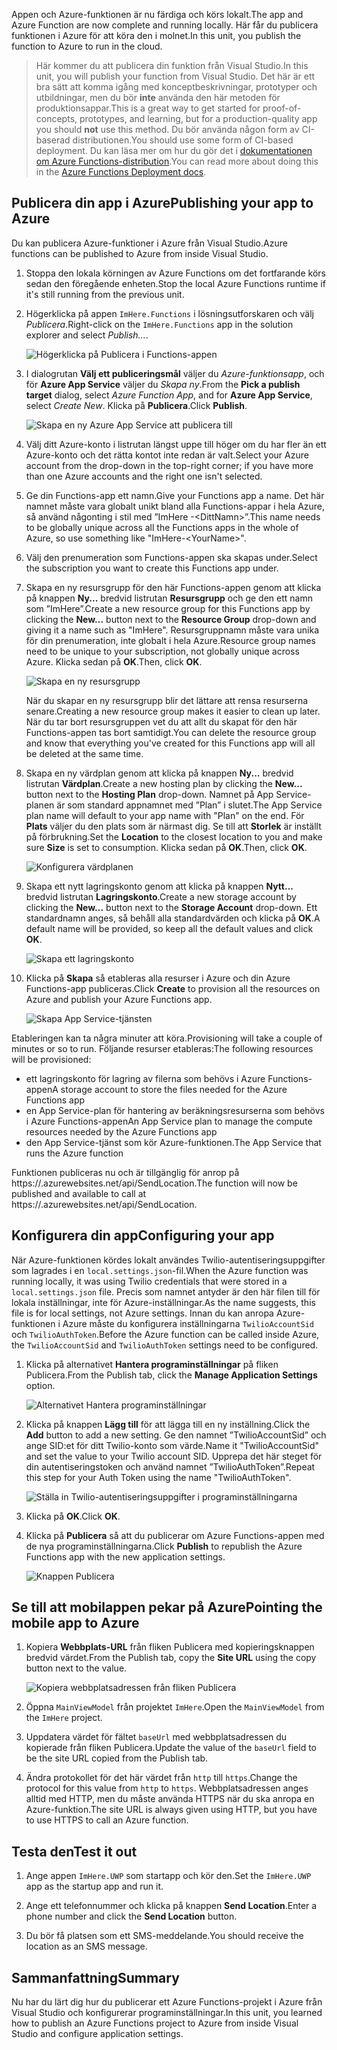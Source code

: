 <span data-ttu-id="04e7b-101">Appen och Azure-funktionen är nu färdiga och körs lokalt.</span><span class="sxs-lookup"><span data-stu-id="04e7b-101">The app and Azure Function are now complete and running locally.</span></span> <span data-ttu-id="04e7b-102">Här får du publicera funktionen i Azure för att köra den i molnet.</span><span class="sxs-lookup"><span data-stu-id="04e7b-102">In this unit, you publish the function to Azure to run in the cloud.</span></span>

> <span data-ttu-id="04e7b-103">Här kommer du att publicera din funktion från Visual Studio.</span><span class="sxs-lookup"><span data-stu-id="04e7b-103">In this unit, you will publish your function from Visual Studio.</span></span> <span data-ttu-id="04e7b-104">Det här är ett bra sätt att komma igång med konceptbeskrivningar, prototyper och utbildningar, men du bör **inte** använda den här metoden för produktionsappar.</span><span class="sxs-lookup"><span data-stu-id="04e7b-104">This is a great way to get started for proof-of-concepts, prototypes, and learning, but for a production-quality app you should **not** use this method.</span></span> <span data-ttu-id="04e7b-105">Du bör använda någon form av CI-baserad distributionen.</span><span class="sxs-lookup"><span data-stu-id="04e7b-105">You should use some form of CI-based deployment.</span></span> <span data-ttu-id="04e7b-106">Du kan läsa mer om hur du gör det i [dokumentationen om Azure Functions-distribution](https://docs.microsoft.com/azure/azure-functions/functions-continuous-deployment).</span><span class="sxs-lookup"><span data-stu-id="04e7b-106">You can read more about doing this in the [Azure Functions Deployment docs](https://docs.microsoft.com/azure/azure-functions/functions-continuous-deployment).</span></span>
>

## <a name="publishing-your-app-to-azure"></a><span data-ttu-id="04e7b-107">Publicera din app i Azure</span><span class="sxs-lookup"><span data-stu-id="04e7b-107">Publishing your app to Azure</span></span>

<span data-ttu-id="04e7b-108">Du kan publicera Azure-funktioner i Azure från Visual Studio.</span><span class="sxs-lookup"><span data-stu-id="04e7b-108">Azure functions can be published to Azure from inside Visual Studio.</span></span>

1. <span data-ttu-id="04e7b-109">Stoppa den lokala körningen av Azure Functions om det fortfarande körs sedan den föregående enheten.</span><span class="sxs-lookup"><span data-stu-id="04e7b-109">Stop the local Azure Functions runtime if it's still running from the previous unit.</span></span>

1. <span data-ttu-id="04e7b-110">Högerklicka på appen `ImHere.Functions` i lösningsutforskaren och välj *Publicera*.</span><span class="sxs-lookup"><span data-stu-id="04e7b-110">Right-click on the `ImHere.Functions` app in the solution explorer and select *Publish...*.</span></span>

    ![Högerklicka på Publicera i Functions-appen](../media-drafts/8-right-click-publish.png)

1. <span data-ttu-id="04e7b-112">I dialogrutan **Välj ett publiceringsmål** väljer du *Azure-funktionsapp*, och för **Azure App Service** väljer du *Skapa ny*.</span><span class="sxs-lookup"><span data-stu-id="04e7b-112">From the **Pick a publish target** dialog, select *Azure Function App*, and for **Azure App Service**, select *Create New*.</span></span> <span data-ttu-id="04e7b-113">Klicka på **Publicera**.</span><span class="sxs-lookup"><span data-stu-id="04e7b-113">Click **Publish**.</span></span>

    ![Skapa en ny Azure App Service att publicera till](../media-drafts/8-pick-publish-target.png)

1. <span data-ttu-id="04e7b-115">Välj ditt Azure-konto i listrutan längst uppe till höger om du har fler än ett Azure-konto och det rätta kontot inte redan är valt.</span><span class="sxs-lookup"><span data-stu-id="04e7b-115">Select your Azure account from the drop-down in the top-right corner; if you have more than one Azure accounts and the right one isn't selected.</span></span>

1. <span data-ttu-id="04e7b-116">Ge din Functions-app ett namn.</span><span class="sxs-lookup"><span data-stu-id="04e7b-116">Give your Functions app a name.</span></span> <span data-ttu-id="04e7b-117">Det här namnet måste vara globalt unikt bland alla Functions-appar i hela Azure, så använd någonting i stil med ”ImHere -\<DittNamn\>”.</span><span class="sxs-lookup"><span data-stu-id="04e7b-117">This name needs to be globally unique across all the Functions apps in the whole of Azure, so use something like "ImHere-\<YourName\>".</span></span>

1. <span data-ttu-id="04e7b-118">Välj den prenumeration som Functions-appen ska skapas under.</span><span class="sxs-lookup"><span data-stu-id="04e7b-118">Select the subscription you want to create this Functions app under.</span></span>

1. <span data-ttu-id="04e7b-119">Skapa en ny resursgrupp för den här Functions-appen genom att klicka på knappen **Ny...**  bredvid listrutan **Resursgrupp** och ge den ett namn som ”ImHere”.</span><span class="sxs-lookup"><span data-stu-id="04e7b-119">Create a new resource group for this Functions app by clicking the **New...** button next to the **Resource Group** drop-down and giving it a name such as "ImHere".</span></span> <span data-ttu-id="04e7b-120">Resursgruppnamn måste vara unika för din prenumeration, inte globalt i hela Azure.</span><span class="sxs-lookup"><span data-stu-id="04e7b-120">Resource group names need to be unique to your subscription, not globally unique across Azure.</span></span> <span data-ttu-id="04e7b-121">Klicka sedan på **OK**.</span><span class="sxs-lookup"><span data-stu-id="04e7b-121">Then, click **OK**.</span></span>

    ![Skapa en ny resursgrupp](../media-drafts/8-create-new-resource-group.png)

   <span data-ttu-id="04e7b-123">När du skapar en ny resursgrupp blir det lättare att rensa resurserna senare.</span><span class="sxs-lookup"><span data-stu-id="04e7b-123">Creating a new resource group makes it easier to clean up later.</span></span> <span data-ttu-id="04e7b-124">När du tar bort resursgruppen vet du att allt du skapat för den här Functions-appen tas bort samtidigt.</span><span class="sxs-lookup"><span data-stu-id="04e7b-124">You can delete the resource group and know that everything you've created for this Functions app will all be deleted at the same time.</span></span>

1. <span data-ttu-id="04e7b-125">Skapa en ny värdplan genom att klicka på knappen **Ny...**  bredvid listrutan **Värdplan**.</span><span class="sxs-lookup"><span data-stu-id="04e7b-125">Create a new hosting plan by clicking the **New...** button next to the **Hosting Plan** drop-down.</span></span> <span data-ttu-id="04e7b-126">Namnet på App Service-planen är som standard appnamnet med ”Plan” i slutet.</span><span class="sxs-lookup"><span data-stu-id="04e7b-126">The App Service plan name will default to your app name with "Plan" on the end.</span></span> <span data-ttu-id="04e7b-127">För **Plats** väljer du den plats som är närmast dig. Se till att **Storlek** är inställt på förbrukning.</span><span class="sxs-lookup"><span data-stu-id="04e7b-127">Set the **Location** to the closest location to you and make sure **Size** is set to consumption.</span></span> <span data-ttu-id="04e7b-128">Klicka sedan på **OK**.</span><span class="sxs-lookup"><span data-stu-id="04e7b-128">Then, click **OK**.</span></span>

    ![Konfigurera värdplanen](../media-drafts/8-configure-hosting-plan.png)

1. <span data-ttu-id="04e7b-130">Skapa ett nytt lagringskonto genom att klicka på knappen **Nytt...**  bredvid listrutan **Lagringskonto**.</span><span class="sxs-lookup"><span data-stu-id="04e7b-130">Create a new storage account by clicking the **New...** button next to the **Storage Account** drop-down.</span></span> <span data-ttu-id="04e7b-131">Ett standardnamn anges, så behåll alla standardvärden och klicka på **OK**.</span><span class="sxs-lookup"><span data-stu-id="04e7b-131">A default name will be provided, so keep all the default values and click **OK**.</span></span>

    ![Skapa ett lagringskonto](../media-drafts/8-create-storage-account.png)

1. <span data-ttu-id="04e7b-133">Klicka på **Skapa** så etableras alla resurser i Azure och din Azure Functions-app publiceras.</span><span class="sxs-lookup"><span data-stu-id="04e7b-133">Click **Create** to provision all the resources on Azure and publish your Azure Functions app.</span></span>

    ![Skapa App Service-tjänsten](../media-drafts/8-create-app-service.png)

<span data-ttu-id="04e7b-135">Etableringen kan ta några minuter att köra.</span><span class="sxs-lookup"><span data-stu-id="04e7b-135">Provisioning will take a couple of minutes or so to run.</span></span> <span data-ttu-id="04e7b-136">Följande resurser etableras:</span><span class="sxs-lookup"><span data-stu-id="04e7b-136">The following resources will be provisioned:</span></span>

- <span data-ttu-id="04e7b-137">ett lagringskonto för lagring av filerna som behövs i Azure Functions-appen</span><span class="sxs-lookup"><span data-stu-id="04e7b-137">A storage account to store the files needed for the Azure Functions app</span></span>
- <span data-ttu-id="04e7b-138">en App Service-plan för hantering av beräkningsresurserna som behövs i Azure Functions-appen</span><span class="sxs-lookup"><span data-stu-id="04e7b-138">An App Service plan to manage the compute resources needed by the Azure Functions app</span></span>
- <span data-ttu-id="04e7b-139">den App Service-tjänst som kör Azure-funktionen.</span><span class="sxs-lookup"><span data-stu-id="04e7b-139">The App Service that runs the Azure function</span></span>

<span data-ttu-id="04e7b-140">Funktionen publiceras nu och är tillgänglig för anrop på https://<ditt-appnamn>.azurewebsites.net/api/SendLocation.</span><span class="sxs-lookup"><span data-stu-id="04e7b-140">The function will now be published and available to call at https://<your-app-name>.azurewebsites.net/api/SendLocation.</span></span>

## <a name="configuring-your-app"></a><span data-ttu-id="04e7b-141">Konfigurera din app</span><span class="sxs-lookup"><span data-stu-id="04e7b-141">Configuring your app</span></span>

<span data-ttu-id="04e7b-142">När Azure-funktionen kördes lokalt användes Twilio-autentiseringsuppgifter som lagrades i en `local.settings.json`-fil.</span><span class="sxs-lookup"><span data-stu-id="04e7b-142">When the Azure function was running locally, it was using Twilio credentials that were stored in a `local.settings.json` file.</span></span> <span data-ttu-id="04e7b-143">Precis som namnet antyder är den här filen till för lokala inställningar, inte för Azure-inställningar.</span><span class="sxs-lookup"><span data-stu-id="04e7b-143">As the name suggests, this file is for local settings, not Azure settings.</span></span> <span data-ttu-id="04e7b-144">Innan du kan anropa Azure-funktionen i Azure måste du konfigurera inställningarna `TwilioAccountSid` och `TwilioAuthToken`.</span><span class="sxs-lookup"><span data-stu-id="04e7b-144">Before the Azure function can be called inside Azure, the `TwilioAccountSid` and `TwilioAuthToken` settings need to be configured.</span></span>

1. <span data-ttu-id="04e7b-145">Klicka på alternativet **Hantera programinställningar** på fliken Publicera.</span><span class="sxs-lookup"><span data-stu-id="04e7b-145">From the Publish tab, click the **Manage Application Settings** option.</span></span>

    ![Alternativet Hantera programinställningar](../media-drafts/8-application-settings-option.png)

1. <span data-ttu-id="04e7b-147">Klicka på knappen **Lägg till** för att lägga till en ny inställning.</span><span class="sxs-lookup"><span data-stu-id="04e7b-147">Click the **Add** button to add a new setting.</span></span> <span data-ttu-id="04e7b-148">Ge den namnet ”TwilioAccountSid” och ange SID:et för ditt Twilio-konto som värde.</span><span class="sxs-lookup"><span data-stu-id="04e7b-148">Name it "TwilioAccountSid" and set the value to your Twilio account SID.</span></span> <span data-ttu-id="04e7b-149">Upprepa det här steget för din autentiseringstoken och använd namnet ”TwilioAuthToken”.</span><span class="sxs-lookup"><span data-stu-id="04e7b-149">Repeat this step for your Auth Token using the name "TwilioAuthToken".</span></span>

    ![Ställa in Twilio-autentiseringsuppgifter i programinställningarna](../media-drafts/8-set-creds-in-app-settings.png)

1. <span data-ttu-id="04e7b-151">Klicka på **OK**.</span><span class="sxs-lookup"><span data-stu-id="04e7b-151">Click **OK**.</span></span>

1. <span data-ttu-id="04e7b-152">Klicka på **Publicera** så att du publicerar om Azure Functions-appen med de nya programinställningarna.</span><span class="sxs-lookup"><span data-stu-id="04e7b-152">Click **Publish** to republish the Azure Functions app with the new application settings.</span></span>

    ![Knappen Publicera](../media-drafts/8-publish-application-button.png)

## <a name="pointing-the-mobile-app-to-azure"></a><span data-ttu-id="04e7b-154">Se till att mobilappen pekar på Azure</span><span class="sxs-lookup"><span data-stu-id="04e7b-154">Pointing the mobile app to Azure</span></span>

1. <span data-ttu-id="04e7b-155">Kopiera **Webbplats-URL** från fliken Publicera med kopieringsknappen bredvid värdet.</span><span class="sxs-lookup"><span data-stu-id="04e7b-155">From the Publish tab, copy the **Site URL** using the copy button next to the value.</span></span>

    ![Kopiera webbplatsadressen från fliken Publicera](../media-drafts/8-copy-site-url.png)

1. <span data-ttu-id="04e7b-157">Öppna `MainViewModel` från projektet `ImHere`.</span><span class="sxs-lookup"><span data-stu-id="04e7b-157">Open the `MainViewModel` from the `ImHere` project.</span></span>

1. <span data-ttu-id="04e7b-158">Uppdatera värdet för fältet `baseUrl` med webbplatsadressen du kopierade från fliken Publicera.</span><span class="sxs-lookup"><span data-stu-id="04e7b-158">Update the value of the `baseUrl` field to be the site URL copied from the Publish tab.</span></span>

1. <span data-ttu-id="04e7b-159">Ändra protokollet för det här värdet från `http` till `https`.</span><span class="sxs-lookup"><span data-stu-id="04e7b-159">Change the protocol for this value from `http` to `https`.</span></span> <span data-ttu-id="04e7b-160">Webbplatsadressen anges alltid med HTTP, men du måste använda HTTPS när du ska anropa en Azure-funktion.</span><span class="sxs-lookup"><span data-stu-id="04e7b-160">The site URL is always given using HTTP, but you have to use HTTPS to call an Azure function.</span></span>

## <a name="test-it-out"></a><span data-ttu-id="04e7b-161">Testa den</span><span class="sxs-lookup"><span data-stu-id="04e7b-161">Test it out</span></span>

1. <span data-ttu-id="04e7b-162">Ange appen `ImHere.UWP` som startapp och kör den.</span><span class="sxs-lookup"><span data-stu-id="04e7b-162">Set the `ImHere.UWP` app as the startup app and run it.</span></span>

1. <span data-ttu-id="04e7b-163">Ange ett telefonnummer och klicka på knappen **Send Location**.</span><span class="sxs-lookup"><span data-stu-id="04e7b-163">Enter a phone number and click the **Send Location** button.</span></span>

1. <span data-ttu-id="04e7b-164">Du bör få platsen som ett SMS-meddelande.</span><span class="sxs-lookup"><span data-stu-id="04e7b-164">You should receive the location as an SMS message.</span></span>

## <a name="summary"></a><span data-ttu-id="04e7b-165">Sammanfattning</span><span class="sxs-lookup"><span data-stu-id="04e7b-165">Summary</span></span>

<span data-ttu-id="04e7b-166">Nu har du lärt dig hur du publicerar ett Azure Functions-projekt i Azure från Visual Studio och konfigurerar programinställningar.</span><span class="sxs-lookup"><span data-stu-id="04e7b-166">In this unit, you learned how to publish an Azure Functions project to Azure from inside Visual Studio and configure application settings.</span></span>
